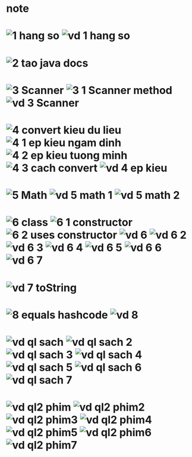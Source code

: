# note
![1 hang so](https://github.com/NgHoangAn/note/assets/102570236/33ea9487-1ef8-4c9a-b0eb-874591e4fa3c)
![vd 1 hang so](https://github.com/NgHoangAn/note/assets/102570236/07df70f2-5483-47de-8b9d-745528a64dfa)
==========================

![2 tao java docs](https://github.com/NgHoangAn/note/assets/102570236/eb9dd853-d8d1-4fe1-97a0-f90495de6903)
==========================
![3 Scanner](https://github.com/NgHoangAn/note/assets/102570236/bc878480-130f-43d1-aeba-181187e95c0a)
![3 1 Scanner method](https://github.com/NgHoangAn/note/assets/102570236/b4adb477-7d4f-44ae-8f11-960bc0497dc7)
![vd 3 Scanner](https://github.com/NgHoangAn/note/assets/102570236/7baedaea-c8f4-4caa-b8c0-5a0ccb2a4d37)
==========================

![4 convert kieu du lieu](https://github.com/NgHoangAn/note/assets/102570236/d592a140-e7a8-4ce6-9fe6-275e9f412b76)
![4 1 ep kieu ngam dinh](https://github.com/NgHoangAn/note/assets/102570236/f6745c5d-47eb-4e0a-8de4-15b665b5b5b9)
![4 2 ep kieu tuong minh](https://github.com/NgHoangAn/note/assets/102570236/a31047c0-7201-49c7-bcf6-3128b6d53942)
![4 3 cach convert](https://github.com/NgHoangAn/note/assets/102570236/d87e71f8-5552-4a66-91d6-71a171ccf720)
![vd 4 ep kieu](https://github.com/NgHoangAn/note/assets/102570236/b91c1a34-1279-4d43-b503-a2fa047c8658)
==========================

![5 Math](https://github.com/NgHoangAn/note/assets/102570236/b442bddb-9a38-4b21-b9c7-2fda0816e3e5)
![vd 5 math 1](https://github.com/NgHoangAn/note/assets/102570236/6c2dffcf-f861-4f22-9cd3-fbf143b9f925)
![vd 5 math 2](https://github.com/NgHoangAn/note/assets/102570236/022b08e1-5691-4178-a412-1dd5df01d04d)
==========================

![6 class](https://github.com/NgHoangAn/note/assets/102570236/377d8a21-0d1c-4d78-acf4-a59c8ac8708f)
![6 1 constructor](https://github.com/NgHoangAn/note/assets/102570236/4a870f31-103f-47f6-8373-19126c58e7f9)
![6 2 uses constructor](https://github.com/NgHoangAn/note/assets/102570236/7cfde42c-0608-45a3-a65b-76aef3a8b08b)
![vd 6 ](https://github.com/NgHoangAn/note/assets/102570236/9f70e002-7834-4552-8ea3-2e0c3c28877b)
![vd 6 2](https://github.com/NgHoangAn/note/assets/102570236/07e5965b-7a00-4b15-ae29-8d6c4ee0739f)
![vd 6 3](https://github.com/NgHoangAn/note/assets/102570236/28f2d85e-ba88-4f3a-bd5b-ec7487c061da)
![vd 6 4](https://github.com/NgHoangAn/note/assets/102570236/4f5f886c-e0c4-47a8-b05b-dc9d9b50c686)
![vd 6 5](https://github.com/NgHoangAn/note/assets/102570236/7dffe8b7-f1a3-47ba-aaec-079029b5ff1c)
![vd 6 6](https://github.com/NgHoangAn/note/assets/102570236/c740d3b2-6876-4831-9b39-579cae6e83fd)
![vd 6 7](https://github.com/NgHoangAn/note/assets/102570236/a8aabbf7-d7f1-474f-98c7-afca2aabe6cd)
==========================
![vd 7 toString](https://github.com/NgHoangAn/note/assets/102570236/2fbd1a03-3f99-47c3-97d4-af7f4c6a4b03)
==========================
![8 equals hashcode](https://github.com/NgHoangAn/note/assets/102570236/963869d5-0dbd-4bb2-99c9-b8c73478f6e5)
![vd 8 ](https://github.com/NgHoangAn/note/assets/102570236/2c9d5c34-24e4-403f-9f8b-38d056fa3af8)
==========================
![vd ql sach](https://github.com/NgHoangAn/note/assets/102570236/03ced0e0-8d3a-42a7-a187-555263d8ea3c)
![vd ql sach 2](https://github.com/NgHoangAn/note/assets/102570236/3501ea77-30aa-445d-b4b7-1593212ed3ec)
![vd ql sach 3](https://github.com/NgHoangAn/note/assets/102570236/fd593899-0e75-4513-bfde-f9221d7bc38b)
![vd ql sach 4](https://github.com/NgHoangAn/note/assets/102570236/a03a7123-7bb2-4cc9-a789-ae8f358f11db)
![vd ql sach 5](https://github.com/NgHoangAn/note/assets/102570236/78f21a5b-fa98-45f7-b24b-402ff5baf6ee)
![vd ql sach 6](https://github.com/NgHoangAn/note/assets/102570236/ffc0513e-2a49-4f91-abd9-3bdfca5d9976)
![vd ql sach 7](https://github.com/NgHoangAn/note/assets/102570236/a0671409-87d6-4772-a332-a57c5f274bdf)
==========================
![vd ql2 phim](https://github.com/NgHoangAn/note/assets/102570236/2f97b59e-d225-4bb6-92c2-4494d1ab602c)
![vd ql2 phim2 ](https://github.com/NgHoangAn/note/assets/102570236/39d884df-7dc8-4d1a-a9f2-1c4f559d0b34)
![vd ql2 phim3 ](https://github.com/NgHoangAn/note/assets/102570236/27e3ce11-88b8-4a98-a021-e8edf4eee7f9)
![vd ql2 phim4 ](https://github.com/NgHoangAn/note/assets/102570236/bf2e9e7b-982e-4a96-a325-53d132f6e03a)
![vd ql2 phim5 ](https://github.com/NgHoangAn/note/assets/102570236/ebaad000-55cd-4b5c-828b-a3bee8ca8b24)
![vd ql2 phim6 ](https://github.com/NgHoangAn/note/assets/102570236/028f08af-8ec9-4eb1-b4a0-1e1b6d29b79c)
![vd ql2 phim7 ](https://github.com/NgHoangAn/note/assets/102570236/fd841c7a-7584-4f52-89c5-f75b447db9da)
==========================






